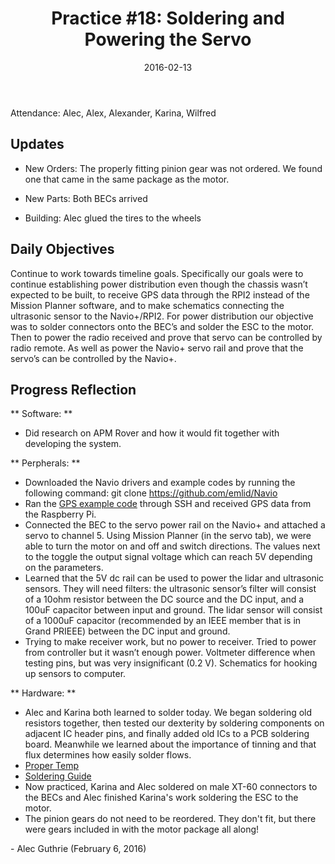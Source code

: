 ﻿---
layout: post
title: "Practice #18: Soldering and Powering the Servo"
date: 2016-02-13
categories: jekyll update
---

Attendance: Alec, Alex, Alexander, Karina, Wilfred

## Updates

- New Orders: The properly fitting pinion gear was not ordered. We found one
  that came in the same package as the motor.

- New Parts: Both BECs arrived

- Building: Alec glued the tires to the wheels

## Daily Objectives

Continue to work towards timeline goals. Specifically our goals were to continue
establishing power distribution even though the chassis wasn’t expected to be
built, to receive GPS data through the RPI2 instead of the Mission Planner
software, and to make schematics connecting the ultrasonic sensor to the
Navio+/RPI2. For power distribution our objective was to solder connectors onto
the BEC’s and solder the ESC to the motor. Then to power the radio received and
prove that servo can be controlled by radio remote. As well as power the Navio+
servo rail and prove that the servo’s can be controlled by the Navio+.

## Progress Reflection

** Software: **

* Did research on APM Rover and how it would fit together with developing the
  system.

** Perpherals: **

* Downloaded the Navio drivers and example codes by running the following
  command: git clone https://github.com/emlid/Navio
* Ran the [GPS example code](https://trello-attachments.s3.amazonaws.com/56bfad65a530f4ede230f87a/828x520/4de8444f2ab4f1ecf9a6d0d12d4a80cc/pi_gps_ssh.jpg) through SSH and received GPS data from the Raspberry Pi. 
* Connected the BEC to the servo power rail on the Navio+ and attached a servo
  to channel 5. Using Mission Planner (in the servo tab), we were able to turn
the motor on and off and switch directions. The values next to the toggle the
output signal voltage which can reach 5V depending on the parameters.
* Learned that the 5V dc rail can be used to power the lidar and ultrasonic
  sensors. They will need filters: the ultrasonic sensor’s filter will consist
of a 10ohm resistor between the DC source and the DC input, and a 100uF
capacitor between input and ground. The lidar sensor will consist of a 1000uF
capacitor (recommended by an IEEE member that is in Grand PRIEEE) between the DC
input and ground.
* Trying to make receiver work, but no power to receiver. Tried to power from
  controller but it wasn’t enough power. Voltmeter difference when testing pins,
but was very insignificant (0.2 V). Schematics for hooking up sensors to
computer.


** Hardware: **

* Alec and Karina both learned to solder today. We began soldering old resistors
  together, then tested our dexterity by soldering components on adjacent IC
header pins, and finally added old ICs to a PCB soldering board. Meanwhile we
learned about the importance of tinning and that flux determines how easily
solder flows.
* [Proper Temp](http://electronics.stackexchange.com/questions/1980/what-s-the-proper-soldering-iron-temperature-for-standard-031-60-40-solder)
* [Soldering Guide](http://store.curiousinventor.com/guides/how_to_solder/cleantip)
* Now practiced, Karina and Alec soldered on male XT-60 connectors to the BECs
  and Alec finished Karina's work soldering the ESC to the motor.
* The pinion gears do not need to be reordered. They don't fit, but there were
  gears included in with the motor package all along! 

\- Alec Guthrie (February 6, 2016)
